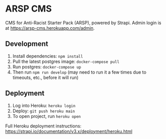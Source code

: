 # ARSP CMS

CMS for Anti-Racist Starter Pack (ARSP), powered by Strapi. Admin login is at https://arsp-cms.herokuapp.com/admin.

## Development

1. Install dependencies: `npm install`
2. Pull the latest postgres image: `docker-compose pull`
3. Run postgres: `docker-compose up`
4. Then run `npm run develop` (may need to run it a few times due to timeouts, etc., before it will run)

## Deployment

1. Log into Heroku: `heroku login`
2. Deploy: `git push heroku main`
3. To open project, run `heroku open`

Full Heroku deployment instructions: https://strapi.io/documentation/v3.x/deployment/heroku.html
